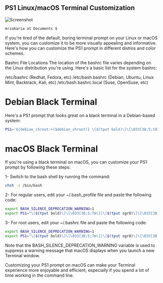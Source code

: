 ## PS1 Linux/macOS Terminal Customization

![Screenshot](https://imgur.com/a/dqxfxIE)


```bash
mrzakaria at Documents $
```


If you're tired of the default, boring terminal prompt on your Linux or macOS system, you can customize it to be more visually appealing and informative. Here's how you can customize the PS1 prompt in different distros and color schemes.

Bashrc File Locations
The location of the bashrc file varies depending on the Linux distribution you're using. Here's a basic list for the system bashrc:

/etc/bashrc (Redhat, Fedora, etc)
/etc/bash.bashrc (Debian, Ubuntu, Linux Mint, Backtrack, Kali, etc)
/etc/bash.bashrc.local (Suse, OpenSuse, etc)

# Debian Black Terminal
Here's a PS1 prompt that looks great on a black terminal in a Debian-based system:

```bash
PS1='${debian_chroot:+($debian_chroot)} \[$(tput bold)\]\[\033[38;5;197m\]\u\[$(tput sgr0)\]\[$(tput sgr0)\]\[\033[38;5;15m\] at \[$(tput bold)\]\[$(tput sgr0)\]\[\033[38;5;191m\]\W\[$(tput sgr0)\]\[$(tput sgr0)\]\[\033[38;5;15m\] \[$(tput sgr0)\]\$ '

```


# macOS Black Terminal
If you're using a black terminal on macOS, you can customize your PS1 prompt by following these steps:

1- Switch to the bash shell by running the command:

```bash
chsh -s /bin/bash
```

2- For regular users, edit your ~/.bash_profile file and paste the following code:

```bash
export BASH_SILENCE_DEPRECATION_WARNING=1
export PS1="\[$(tput bold)\]\[\033[38;5;7m\][\[$(tput sgr0)\]\[\033[38;5;198m\]\u\[$(tput sgr0)\]\[$(tput sgr0)\]\[\033[38;5;15m\] \[$(tput bold)\]\[$(tput sgr0)\]\[\033[38;5;7m\]at\[$(tput sgr0)\]\[$(tput sgr0)\]\[\033[38;5;15m\] \[$(tput bold)\]\[$(tput sgr0)\]\[\033[38;5;39m\]\W\[$(tput sgr0)\]\[\033[38;5;7m\]]\\$\[$(tput sgr0)\]\[$(tput sgr0)\]\[\033[38;5;15m\] \[$(tput sgr0)\]"

```

3- For root users, edit your ~/.bashrc file and paste the following code:

```bash
export BASH_SILENCE_DEPRECATION_WARNING=1
export PS1="\[$(tput bold)\]\[\033[38;5;7m\][\[$(tput sgr0)\]\[\033[38;5;198m\]\u\[$(tput sgr0)\]\[$(tput sgr0)\]\[\033[38;5;15m\] \[$(tput bold)\]\[$(tput sgr0)\]\[\033[38;5;7m\]at\[$(tput sgr0)\]\[$(tput sgr0)\]\[\033[38;5;15m\] \[$(tput bold)\]\[$(tput sgr0)\]\[\033[38;5;39m\]\W\[$(tput sgr0)\]\[\033[38;5;7m\]]\\$\[$(tput sgr0)\]\[$(tput sgr0)\]\[\033[38;5;15m\] \[$(tput sgr0)\]"

```

Note that the BASH_SILENCE_DEPRECATION_WARNING variable is used to suppress a warning message that macOS displays when you launch a new Terminal window.

Customizing your PS1 prompt on macOS can make your Terminal experience more enjoyable and efficient, especially if you spend a lot of time working in the command line.

